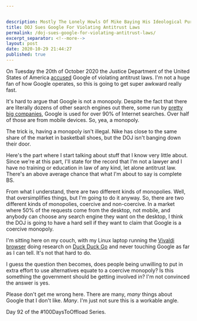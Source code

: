 ```yaml
---


description: Mostly The Lonely Howls Of Mike Baying His Ideological Purity At The Moon
title: DOJ Sues Google For Violating Antitrust Laws
permalink: /doj-sues-google-for-violating-antitrust-laws/
excerpt_separator: <!--more-->
layout: post
date: 2020-10-29 21:44:27
published: true
---
```


On Tuesday the 20th of October 2020 the Justice Department of the United States of America [accused](https://www.justice.gov/opa/pr/justice-department-sues-monopolist-google-violating-antitrust-laws) Google of violating antitrust laws. I'm not a huge fan of how Google operates, so this is going to get super awkward really fast.

<!--more-->

It's hard to argue that Google is not a monopoly. Despite the fact that there are literally dozens of other search engines out there, some run by [pretty big companies](https://microsoft.com), Google is used for over 90% of Internet searches. Over half of those are from mobile devices. So, yea, a monopoly. 

The trick is, having a monopoly isn't illegal. Nike has close to the same share of the market in basketball shoes, but the DOJ isn't banging down their door.

Here's the part where I start talking about stuff that I know very little about. Since we're at this part, I'll state for the record that I'm not a lawyer and I have no training or education in law of any kind, let alone antitrust law. There's an above average chance that what I'm about to say is complete BS.

From what I understand, there are two different kinds of monopolies. Well, that oversimplifies things, but I'm going to do it anyway. So, there are two different kinds of monopolies, coercive and non-coercive. In a market where 50% of the requests come from the desktop, not mobile, and anybody can choose any search engine they want on the desktop, I think the DOJ is going to have a hard sell if they want to claim that Google is a coercive monopoly. 

I'm sitting here on my couch, with my Linux laptop running the [Vivaldi browser](https://vivaldi.com) doing research on [Duck Duck Go](https://duckduckgo.com) and never touching Google as far as I can tell. It's not that hard to do.

I guess the question then becomes, does people being unwilling to put in extra effort to use alternatives equate to a coercive monopoly? Is this something the government should be getting involved in? I'm not convinced the answer is yes.

Please don't get me wrong here. There are many, _many_ things about Google that I don't like. _Many_. I'm just not sure this is a workable angle.

Day 92 of the #100DaysToOffload Series.